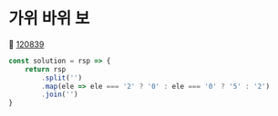 # 가위 바위 보
🔗 <a href="https://school.programmers.co.kr/learn/courses/30/lessons/120839">120839</a>

```javascript
const solution = rsp => {
    return rsp
        .split('')
        .map(ele => ele === '2' ? '0' : ele === '0' ? '5' : '2')
        .join('')
}
```
